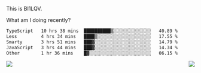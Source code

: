 This is BI1LQV.

What am I doing recently?

<!--START_SECTION:waka-->

```txt
TypeScript   10 hrs 38 mins  ██████████▒░░░░░░░░░░░░░░   40.89 %
Less         4 hrs 34 mins   ████▒░░░░░░░░░░░░░░░░░░░░   17.55 %
Smarty       3 hrs 51 mins   ███▓░░░░░░░░░░░░░░░░░░░░░   14.79 %
JavaScript   3 hrs 44 mins   ███▓░░░░░░░░░░░░░░░░░░░░░   14.34 %
Other        1 hr 36 mins    █▓░░░░░░░░░░░░░░░░░░░░░░░   06.15 %
```

<!--END_SECTION:waka-->
<img align="right" src="https://github-readme-stats.vercel.app/api?username=bi1lqv&show_icons=true&count_private=true">

<img src="https://metrics.lecoq.io/bi1lqv?template=classic&base.activity=0&base.community=0&base.repositories=0&base.metadata=0&isocalendar=1&base=header%2C%20activity%2C%20community%2C%20repositories%2C%20metadata&base.indepth=false&base.hireable=false&isocalendar=false&isocalendar.duration=full-year&config.timezone=Asia%2FShanghai">
